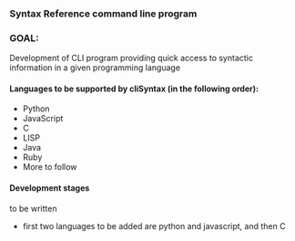 ### Syntax Reference command line program

### GOAL:
Development of CLI program providing quick access to syntactic information in a given programming language




#### Languages to be supported by cliSyntax (in the following order):
- Python
- JavaScript
- C
- LISP
- Java
- Ruby
- More to follow



#### Development stages

to be written









- first two languages to be added are python and javascript, and then C






